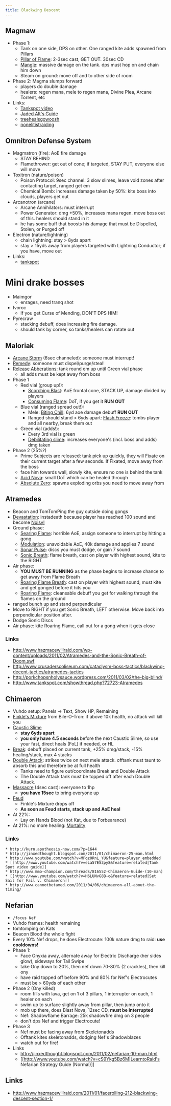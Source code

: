 ```yaml
---
title: Blackwing Descent
---
```


## Magmaw
  * Phase 1:
    * Tank on one side, DPS on other. One ranged kite adds spawned from Pillars
    * [Pillar of Flame](http://www.wowhead.com/spell=78006): 2-3sec cast, GET OUT. 30sec CD
    * [Mangle](http://www.wowhead.com/spell=89773): massive damage on the tank. dps must hop on and chain him down
    * Steam on ground: move off and to other side of room
  * Phase 2: Magma slumps forward
    * players do double damage
    * healers: regen mana, mele to regen mana, Divine Plea, Arcane Torrent, etc
  * Links:
    * [Tankspot video](http://www.tankspot.com/showthread.php?72554-Magmaw)
    * [Jaded Alt's Guide](http://www.jadedalt.com/2011/01/13/magmaw-normal-10-man/)
    * [treehealsgowoosh](http://treehealsgowoosh.wordpress.com/2011/01/13/healing-tips-for-magmaw/)
    * [nonelitistraiding](http://nonelitistraiding.blogspot.com/2011/02/magmaw-10.html)


## Omnitron Defense System
  * Magmatron (fire): AoE fire damage
    * STAY BEHIND
    * Flamethrower: get out of cone; if targeted, STAY PUT, everyone else will move
  * Toxitron (nature/poison)
    * Poison Protocol: 9sec channel: 3 slow slimes, leave void zones after contacting target, ranged get em
    * Chemical Bomb: increases damage taken by 50%: kite boss into clouds, players get out
  * Arcanotron (arcane)
    * Arcane Annihilators: must interrupt
    * Power Generator: dmg +50%, increases mana regen.  move boss out of this.  healers should stand in it
    * he has some buff that boosts his damage that must be Dispelled, Stolen, or Purged off
  * Electron (nature/lightning)
    * chain lightning: stay > 8yds apart
    * stay > 15yds away from players targeted with Lightning Conductor; if you have, move out
  * Links:
    * [tankspot](http://www.tankspot.com/showthread.php?72548-Omnitron-Defense-System)

# Mini drake bosses
  * Maimgor
    * enrages, need tranq shot
  * Ivoroc
    * If you get Curse of Mending, DON'T DPS HIM!
  * Pyrecraw
    * stacking debuff, does increasing fire damage.
    * should tank by corner, so tanks/healers can rotate out

## Maloriak
  * [Arcane Storm](http://www.wowhead.com/spell=77896) (6sec channeled): someone must interrupt!
  * [Remedy](http://www.wowhead.com/spell=92967): someone must dispel/purge/steal!
  * [Release Abberations](http://www.wowhead.com/spell=77569): tank round em up until Green vial phase
    * all adds must be kept away from boss
  * Phase 1
    * Red vial (group up!): 
      * [Scorching Blast](http://www.wowhead.com/spell=92970): AoE frontal cone, STACK UP, damage divided by players
      * [Consuming Flame](http://www.wowhead.com/spell=92973): DoT, if you get it **RUN OUT**
    * Blue vial (ranged spread out!):
      * Mele: [Biting Chill](http://www.wowhead.com/spell=77760): 6yd aoe damage debuff **RUN OUT**
      * Ranged should stand > 6yds apart: [Flash Freeze](http://www.wowhead.com/spell=92980): tombs player and all nearby, break them out
    * Green vial (adds!):
      * Every 3rd vial is green
      * [Debilitating slime](http://www.wowhead.com/spell=92910): increases everyone's (incl. boss and adds) dmg taken
  * Phase 2 (25%?)
    * Prime Subjects are released: tank pick up quickly, they will [Fixate](http://www.wowhead.com/spell=78617) on their current target after a few seconds. If Fixated, move away from the boss
    * face him towards wall, slowly kite, ensure no one is behind the tank
    * [Acid Nova](http://www.wowhead.com/spell=93013): small DoT which can be healed through
    * [Absolute Zero](http://www.wowhead.com/spell=78223): spawns exploding orbs you need to move away from

## Atramedes
  * Beacon and TomTomPing the guy outside doing gongs
  * [Devastation](http://www.wowhead.com/spell=78868): instadeath because player has reached 100 sound and become [Noisy!](http://www.wowhead.com/spell=78897)
  * Ground phase:
    * [Searing Flame](http://www.wowhead.com/spell=77840): horrible AoE, assign someone to interrupt by hitting a gong
    * [Modulation](http://www.wowhead.com/spell=92451): unavoidable AoE, 40k damage and applies 7 sound
    * [Sonar Pulse](http://www.wowhead.com/spell=92411): discs you must dodge, or gain 7 sound
    * [Sonic Breath](http://www.wowhead.com/spell=78100): flame breath, cast on player with highest sound, kite to the RIGHT
  * Air phase:
    * **YOU MUST BE RUNNING** as the phase begins to increase chance to get away from Flame Breath
    * [Roaring Flame Breath](http://www.wowhead.com/spell=78353): cast on player with highest sound, must kite and get gonged before it hits you
    * [Roaring Flame](http://www.wowhead.com/spell=78023): cleansable debuff you get for walking through the flames on the ground
  * ranged bunch up and stand perpendicular
  * Move to RIGHT if you get Sonic Breath, LEFT otherwise. Move back into perpendicular position after.
  * Dodge Sonic Discs
  * Air phase: kite Roaring Flame, call out for a gong when it gets close

### Links
  * http://www.hazmacewillraid.com/wp-content/uploads/2011/02/Atramedes-and-the-Sonic-Breath-of-Doom.swf
  * http://www.crusaderscoliseum.com/cataclysm-boss-tactics/blackwing-decent-tactics/atramedes-tactics
  * http://porkchopsnholysauce.wordpress.com/2011/03/02/the-big-blind/
  * http://www.tankspot.com/showthread.php?72723-Atramedes

## Chimaeron
  * Vuhdo setup: Panels -> Text, Show HP, Remaining
  * [Finkle's Mixture](http://www.wowhead.com/spell=82705) from Bile-O-Tron: if above 10k health, no attack will kill you
  * [Caustic Slime](http://www.wowhead.com/spell=88916/caustic-slime)
    * **stay 6yds apart**
    * **you only have 4.5 seconds** before the next Caustic Slime, so use your fast, direct heals (FoL) if needed, or HL
  * [Break](http://www.wowhead.com/?spell=82881): debuff placed on current tank, +25% dmg/stack, -15% healing/stack, max 4 stacks
  * [Double Attack](http://www.wowhead.com/?spell=88826): strikes twice on next mele attack. offtank must taunt to absorb this and therefore be at full health 
    * Tanks need to figure out/coordinate Break and Double Attack
    * The Double Attack tank must be topped off after each Double Attack.
  * [Massacre](http://www.wowhead.com/spell=82848) (4sec cast): everyone to 1hp
    * **you have 15sec** to bring everyone up
  * [Feud](http://www.wowhead.com/spell=88872)
    * Finkle's Mixture drops off
    * **As soon as Feud starts, stack up and AoE heal**
  * At 22%:
    * Lay on Hands Blood (not Kat, due to Forbearance)
  * At 21%: no more healing: [Mortality](http://www.wowhead.com/spell=82890)

### Links
    * http://kurn.apotheosis-now.com/?p=1644
    * http://jinxedthought.blogspot.com/2011/01/chimaeron-25-man.html
    * http://www.youtube.com/watch?v=MPqz0RnL_YU&feature=player_embedded
    * [[http://www.youtube.com/watch?v=eLa57ES3py8&feature=related|Tank Spot video guide]]
    * http://www.mmo-champion.com/threads/816552-Chimaeron-Guide-(10-man)
    * [[http://www.youtube.com/watch?v=H6LUNvG8B-o&feature=related|Set Sail for Fail v. Chimaeron]]
    * http://www.cannotbetamed.com/2011/04/06/chimaeron-all-about-the-timing/

## Nefarian
  * `/focus Nef`
  * Vuhdo frames: health remaining
  * tomtomping on Kats
  * Beacon Blood the whole fight
  * Every 10% Nef drops, he does Electrocute: 100k nature dmg to raid: **use cooldowns!**
  * Phase 1:
    * Face Onyxia away, alternate away for Electric Discharge (her sides glow), sideways for Tail Swipe
    * take Ony down to 20%, then nef down 70-80% (2 crackles), then kill ony
    * have raid topped off before 90% and 80% for Nef's Electrocutes
    * must be > 60yds of each other
  * Phase 2 (Ony killed)
    * room fills with lava, get on 1 of 3 pillars, 1 interrupter on each, 1 healer on each
    * swim up to surface slightly away from pillar, then jump onto it
    * mob up there, does Blast Nova, 12sec CD, **must be interrupted**
    * Nef: Shadowflame Barrage: 25k shadowfire dmg on 3 people
    * don't dps Nef and trigger Electrocute!
  * Phase 3
    * Nef must be facing away from Skeletonadds
    * Offtank kites skeletonadds, dodging Nef's Shadowblazes
    * watch out for fire!
  * Links
    * http://jinxedthought.blogspot.com/2011/02/nefarian-10-man.html
    * [[http://www.youtube.com/watch?v=cS9Ykg5Bz6M|LearntoRaid's Nefarian Strategy Guide (Normal)]]

## Links
  * http://www.hazmacewillraid.com/2011/01/facerolling-212-blackwing-descent-section-1/

